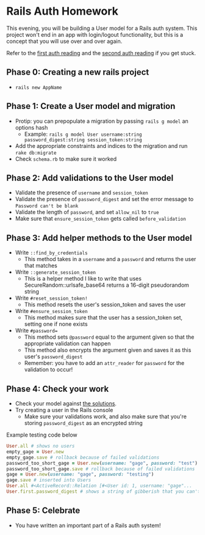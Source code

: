 # Rails Auth Homework

This evening, you will be building a User model for a Rails auth system. This project won't end in an app with login/logout functionality, but this is a concept that you will use over and over again.

Refer to the [first auth reading][auth-1-reading] and the [second auth reading][auth-2-reading] if you get stuck.

[auth-1-reading]: ../../readings/auth-part-i.md
[auth-2-reading]: ../../readings/auth-part-ii.md

## Phase 0: Creating a new rails project

+ `rails new AppName`

## Phase 1: Create a User model and migration

+ Protip: you can prepopulate a migration by passing `rails g model` an options hash
  + Example: `rails g model User username:string password_digest:string session_token:string`
+ Add the appropriate constraints and indices to the migration and run `rake db:migrate`
+ Check `schema.rb` to make sure it worked

## Phase 2: Add validations to the User model

+ Validate the presence of `username` and `session_token`
+ Validate the presence of `password_digest` and set the error message to `Password can't be blank`
+ Validate the length of `password`, and set `allow_nil` to `true`
+ Make sure that `ensure_session_token` gets called `before_validation`

## Phase 3: Add helper methods to the User model

+ Write `::find_by_credentials`
  + This method takes in a `username` and a `password` and returns the user that matches
+ Write `::generate_session_token`
  + This is a helper method I like to write that uses SecureRandom::urlsafe_base64 returns a 16-digit pseudorandom string
+ Write `#reset_session_token!`
  + This method resets the user's session_token and saves the user
+ Write `#ensure_session_token`
  + This method makes sure that the user has a session_token set, setting one if none exists
+ Write `#password=`
  + This method sets `@password` equal to the argument given so that the appropriate validation can happen
  + This method also encrypts the argument given and saves it as this user's `password_digest`
  + Remember: you have to add an `attr_reader` for `password` for the validation to occur!

## Phase 4: Check your work

+ Check your model against [the solutions][hw-solutions].
+ Try creating a user in the Rails console
  + Make sure your validations work, and also make sure that you're storing `password_digest` as an encrypted string

Example testing code below
```ruby
User.all # shows no users
empty_gage = User.new
empty_gage.save # rollback because of failed validations
password_too_short_gage = User.new(username: "gage", password: "test")
password_too_short_gage.save # rollback because of failed validations
gage = User.new(username: "gage", password: "testing")
gage.save # inserted into Users
User.all #<ActiveRecord::Relation [#<User id: 1, username: "gage"...
User.first.password_digest # shows a string of gibberish that you can't hack
```

## Phase 5: Celebrate

+ You have written an important part of a Rails auth system!

[hw-solutions]: solution 
